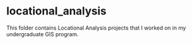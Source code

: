 # locational_analysis
This folder contains Locational Analysis projects that I worked on in my undergraduate GIS program.
